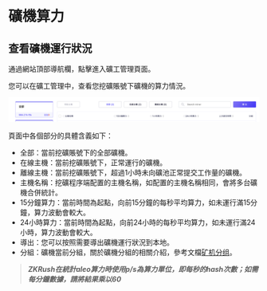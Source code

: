 # 礦機算力

## 查看礦機運行狀況

通過網站頂部導航欄，點擊進入礦工管理頁面。

您可以在礦工管理中，查看您挖礦賬號下礦機的算力情況。

![worker_mngm](../_media/worker_mngm.png ':size=100%')

頁面中各個部分的具體含義如下：

- 全部：當前挖礦賬號下的全部礦機。
- 在線主機：當前挖礦賬號下，正常運行的礦機。
- 離線主機：當前挖礦賬號下，超過1小時未向礦池正常提交工作量的礦機。
- 主機名稱：挖礦程序端配置的主機名稱，如配置的主機名稱相同，會將多台礦機合併統計。
- 15分鐘算力：當前時間為起點，向前15分鐘的每秒平均算力，如未運行滿15分鐘，算力波動會較大。
- 24小時算力：當前時間為起點，向前24小時的每秒平均算力，如未運行滿24小時，算力波動會較大。
- 導出：您可以按照需要導出礦機運行狀況到本地。
- 分組：礦機當前分組，關於礦機分組的相關介紹，參考文檔[矿机分组](_document/miner_group?id=矿机分组)。

 > ***ZKRush在統計aleo算力時使用p/s為算力單位，即每秒的hash次數；如需每分鐘數據，請將結果乘以60***
